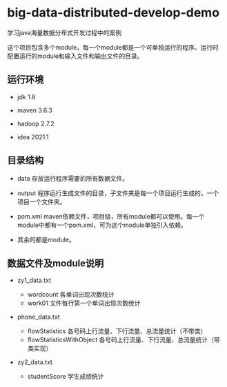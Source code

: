 # big-data-distributed-develop-demo

学习java海量数据分布式开发过程中的案例

这个项目包含多个module，每一个module都是一个可单独运行的程序。运行时配置运行的module和输入文件和输出文件的目录。

## 运行环境

- jdk 1.8

- maven 3.6.3

- hadoop 2.7.2

- idea 2021.1

## 目录结构

- data 存放运行程序需要的所有数据文件。

- output 程序运行生成文件的目录，子文件夹是每一个项目运行生成的，一个项目一个文件夹。

- pom.xml maven依赖文件，项目级，所有module都可以使用。每一个module中都有一个pom.xml，可为这个module单独引入依赖。

- 其余的都是module。

## 数据文件及module说明

- zy1_data.txt
    - wordcount 各单词出现次数统计
    - work01 文件每行第一个单词出现次数统计
    
- phone_data.txt
    - flowStatistics 各号码上行流量、下行流量、总流量统计（不带类）
    - flowStatisticsWithObject 各号码上行流量、下行流量、总流量统计（带类实现）

- zy2_data.txt
    - studentScore 学生成绩统计
